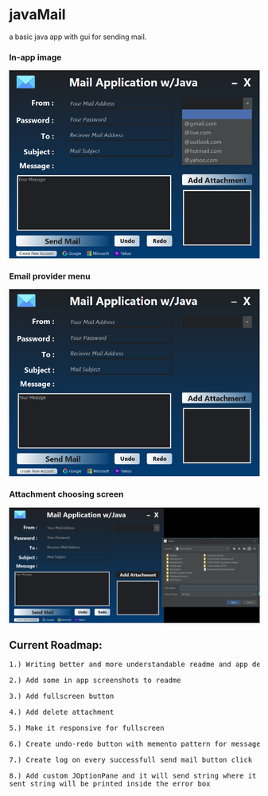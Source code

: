 <h1>javaMail</h1>
<p>a basic java app with gui for sending mail.</p>

<h3>In-app image</h3>
<img src="materials/in_app_ui.png">

<h3>Email provider menu</h3>
<img src="materials/mail_selection.png">

<h3>Attachment choosing screen</h3>
<img src="materials/attachment_choosing.png">

<h2>Current Roadmap:</h2>
<pre>
1.) Writing better and more understandable readme and app description. <br>
2.) Add some in app screenshots to readme <br>
3.) Add fullscreen button <br>
4.) Add delete attachment <br>
5.) Make it responsive for fullscreen <br>
6.) Create undo-redo button with memento pattern for message area <br>
7.) Create log on every successfull send mail button click <br>
8.) Add custom JOptionPane and it will send string where it is used and that 
sent string will be printed inside the error box
</pre>
